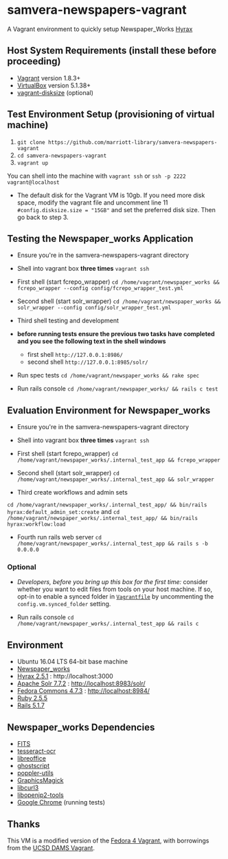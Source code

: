 # samvera-newspapers-vagrant

A Vagrant environment to quickly setup Newspaper_Works [Hyrax](https://hyrax.samvera.org/)

## Host System Requirements (install these before proceeding)

* [Vagrant](https://www.vagrantup.com/) version 1.8.3+
* [VirtualBox](https://www.virtualbox.org/) version 5.1.38+
* [vagrant-disksize](https://github.com/sprotheroe/vagrant-disksize) (optional)

## Test Environment Setup (provisioning of virtual machine)

1. `git clone https://github.com/marriott-library/samvera-newspapers-vagrant`
2. `cd samvera-newspapers-vagrant`
3. `vagrant up`

You can shell into the machine with `vagrant ssh` or `ssh -p 2222 vagrant@localhost`

* The default disk for the Vagrant VM is 10gb. If you need more disk space, modify the vagrant file and uncomment line 11 ` #config.disksize.size = "15GB"` and set the preferred disk size. Then go back to step 3.

## Testing the Newspaper_works Application

* Ensure you're in the samvera-newspapers-vagrant directory

* Shell into vagrant box **three times** `vagrant ssh`

* First shell (start fcrepo_wrapper)
`cd /home/vagrant/newspaper_works && fcrepo_wrapper --config config/fcrepo_wrapper_test.yml`

* Second shell (start solr_wrapper)
`cd /home/vagrant/newspaper_works && solr_wrapper --config config/solr_wrapper_test.yml`
* Third shell testing and development

* **before running tests ensure the previous two tasks have completed and you see the following text in the shell windows**
  * first shell `http://127.0.0.1:8986/`
  * second shell `http://127.0.0.1:8985/solr/`

* Run spec tests
`cd /home/vagrant/newspaper_works && rake spec`

* Run rails console
`cd /home/vagrant/newspaper_works/ && rails c test`

## Evaluation Environment for Newspaper_works

* Ensure you're in the samvera-newspapers-vagrant directory

* Shell into vagrant box **three times** `vagrant ssh`

* First shell (start fcrepo_wrapper)
`cd /home/vagrant/newspaper_works/.internal_test_app && fcrepo_wrapper`

* Second shell (start solr_wrapper)
`cd /home/vagrant/newspaper_works/.internal_test_app && solr_wrapper`

* Third create workflows and admin sets

`cd /home/vagrant/newspaper_works/.internal_test_app/ && bin/rails hyrax:default_admin_set:create`
and
`cd /home/vagrant/newspaper_works/.internal_test_app/ && bin/rails hyrax:workflow:load`

* Fourth run rails web server
`cd /home/vagrant/newspaper_works/.internal_test_app && rails s -b 0.0.0.0`

### Optional

* *Developers, before you bring up this box for the first time:*
  consider whether you want to edit files from tools on your host machine.
  If so, opt-in to enable a synced folder in [`Vagrantfile`](Vagrantfile#L50)
  by uncommenting the `config.vm.synced_folder` setting.

* Run rails console
`cd /home/vagrant/newspaper_works/.internal_test_app && rails c`

## Environment

* Ubuntu 16.04 LTS 64-bit base machine
* [Newspaper_works](https://github.com/marriott-library/newspaper_works)
* [Hyrax 2.5.1](https://github.com/samvera/hyrax) : http://localhost:3000
* [Apache Solr 7.7.2](http://lucene.apache.org/solr/) :  [http://localhost:8983/solr/](http://localhost:8983/solr/)
* [Fedora Commons 4.7.3](http://fedorarepository.org/) :  [http://localhost:8984/](http://localhost:8984/)
* [Ruby 2.5.5](https://rubyonrails.org/)
* [Rails 5.1.7](https://rubyonrails.org/)

## Newspaper_works Dependencies

  * [FITS](https://projects.iq.harvard.edu/fits/home)
  * [tesseract-ocr](https://github.com/tesseract-ocr/)
  * [libreoffice](https://www.libreoffice.org/)
  * [ghostscript](https://www.ghostscript.com/)
  * [poppler-utils](https://poppler.freedesktop.org/)
  * [GraphicsMagick](http://www.graphicsmagick.org/)
  * [libcurl3](https://packages.ubuntu.com/search?keywords=libcurl3)
  * [libopenjp2-tools](https://www.openjpeg.org/)
  * [Google Chrome](https://www.google.com/chrome/) (running tests)

## Thanks

This VM is a modified version of the [Fedora 4 Vagrant](http://github.com/fcrepo4-exts/fcrepo4-vagrant), with borrowings from the [UCSD DAMS Vagrant](https://github.com/ucsdlib/dams-vagrant).
